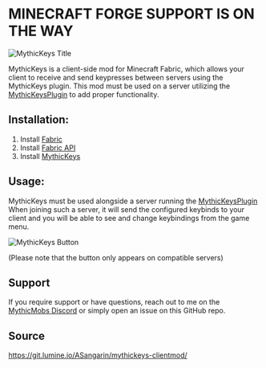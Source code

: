 
# **MINECRAFT FORGE SUPPORT IS ON THE WAY**
![MythicKeys Title](https://i.imgur.com/Ca8rnyY.png)

MythicKeys is a client-side mod for Minecraft Fabric, which allows your client to receive and send keypresses between servers using the MythicKeys plugin.
This mod must be used on a server utilizing the [MythicKeysPlugin](https://www.spigotmc.org/resources/mythickeysplugin-add-custom-keybindings.98893/) to add proper functionality.

## Installation:
1. Install [Fabric](https://fabricmc.net/use/installer/)
2. Install [Fabric API](https://www.curseforge.com/minecraft/mc-mods/fabric-api)
3. Install [MythicKeys](https://github.com/ASangarin/MythicKeys/releases)

## Usage:
MythicKeys must be used alongside a server running the [MythicKeysPlugin](https://www.spigotmc.org/resources/mythickeysplugin-add-custom-keybindings.98893/)
When joining such a server, it will send the configured keybinds to your client and you will be able to see and change keybindings from the game menu.

![MythicKeys Button](https://i.imgur.com/l3hMnqY.png)

(Please note that the button only appears on compatible servers)

## Support
If you require support or have questions, reach out to me on the [MythicMobs Discord](https://discord.gg/K3tqXfT) or simply open an issue on this GitHub repo.

## Source
https://git.lumine.io/ASangarin/mythickeys-clientmod/
